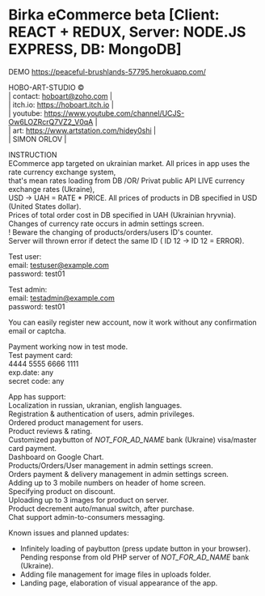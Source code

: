 # Birka eCommerce beta [Client: REACT + REDUX, Server: NODE.JS EXPRESS, DB: MongoDB]
DEMO https://peaceful-brushlands-57795.herokuapp.com/

HOBO-ART-STUDIO © \
|  contact:   hoboart@zoho.com  |\
|  itch.io:   https://hoboart.itch.io  |\
|  youtube:   https://www.youtube.com/channel/UCJS-Ow6LOZRcrQ7VZ2_V0qA  |\
|  art:   https://www.artstation.com/hidey0shi  |\
|  SIMON ORLOV |

INSTRUCTION \
ECommerce app targeted on ukrainian market. All prices in app uses the rate currency exchange system, \
that's mean rates loading from DB /OR/ Privat public API LIVE currency exchange rates (Ukraine), \
USD -> UAH = RATE * PRICE. All prices of products in DB specified in USD (United States dollar). \
Prices of total order cost in DB specified in UAH (Ukrainian hryvnia). \
Changes of currency rate occurs in admin settings screen. \
! Beware the changing of products/orders/users ID's counter. \
Server will thrown error if detect the same ID ( ID 12 -> ID 12 = ERROR).

Test user: \
email: testuser@example.com \
password: test01

Test admin: \
email: testadmin@example.com \
password: test01

You can easily register new account, now it work without any confirmation email or captcha.

Payment working now in test mode. \
Test payment card: \
4444 5555 6666 1111 \
exp.date: any \
secret code: any

App has support: \
Localization in russian, ukranian, english languages. \
Registration & authentication of users, admin privileges. \
Ordered product management for users. \
Product reviews & rating. \
Customized paybutton of *_NOT_FOR_AD_NAME_* bank (Ukraine) visa/master card payment. \
Dashboard on Google Chart. \
Products/Orders/User management in admin settings screen. \
Orders payment & delivery management in admin settings screen. \
Adding up to 3 mobile numbers on header of home screen. \
Specifying product on discount. \
Uploading up to 3 images for product on server. \
Product decrement auto/manual switch, after purchase. \
Chat support admin-to-consumers messaging.

Known issues and planned updates:
- Infinitely loading of paybutton (press update button in your browser). \
Pending response from old PHP server of *_NOT_FOR_AD_NAME_* bank (Ukraine).
- Adding file management for image files in uploads folder.
- Landing page, elaboration of visual appearance of the app.